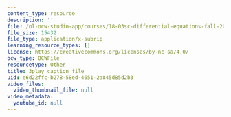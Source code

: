 ```yaml
---
content_type: resource
description: ''
file: /ol-ocw-studio-app/courses/18-03sc-differential-equations-fall-2011/e6d22ffcb27858ed46512a845d85d2b3_rjAXFBWJt_o.srt
file_size: 15432
file_type: application/x-subrip
learning_resource_types: []
license: https://creativecommons.org/licenses/by-nc-sa/4.0/
ocw_type: OCWFile
resourcetype: Other
title: 3play caption file
uid: e6d22ffc-b278-58ed-4651-2a845d85d2b3
video_files:
  video_thumbnail_file: null
video_metadata:
  youtube_id: null
---
```


